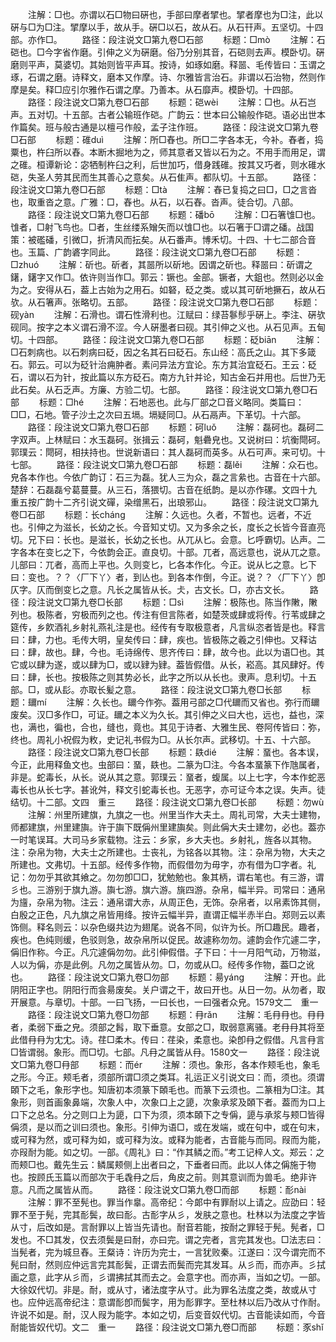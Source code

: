 <!-- { "loadSidebar": true } -->
　　注解：□也。亦谓以石□物曰硏也，手部曰摩者揅也。揅者摩也为□注，此以硏与□为□注。揅摩以手，故从手。硏□以石，故从石。从石幵声。五坚切。十四部。亦作□。
　　路径：段注说文□第九卷□石部
　　标题：□mò
　　注解：石硙也。□今字省作磨。引伸之义为硏磨。俗乃分别其音，石硙则去声。模卧切。硏磨则平声，莫婆切。其始则皆平声耳。按诗，如琢如磨。释噐、毛传皆曰：玉谓之琢，石谓之磨。诗释文，磨本又作摩。诗、尔雅皆言治石。非谓以石治物，然则作摩是矣。释□应引尔雅作石谓之摩。乃善本。从石靡声。模卧切。十四部。
　　路径：段注说文□第九卷□石部
　　标题：硙wèi
　　注解：□也。从石岂声。五对切。十五部。古者公输班作硙。广韵云：世本曰公输般作硙。语必出世本作篇矣。班与般古通是以檀弓作般，孟子注作班。
　　路径：段注说文□第九卷□石部
　　标题：碓duì
　　注解：所□舂也。所□二字各本无，今补。舂者，捣粟也，杵臼所以舂。本断木掘地为之，师其意者又皆以石为之。不用手而用足，谓之碓。桓谭新论：宓牺制杵臼之利，后世加巧，借身践碓。按其又巧者，则水碓水硙，失圣人劳其民而生其善心之意矣。从石隹声。都队切。十五部。
　　路径：段注说文□第九卷□石部
　　标题：□tà
　　注解：舂已复捣之曰□，□之言沓也，取重沓之意。广雅：□，舂也。从石，以石舂。沓声。徒合切。八部。
　　路径：段注说文□第九卷□石部
　　标题：磻bō
　　注解：□石箸隿□也。隿者，□射飞鸟也。□者，生丝缕系矰矢而以隿□也。以石箸于□谓之磻。战国策：被礛磻，引微□，折清风而抎矣。从石番声。博禾切。十四、十七二部合音也。玉篇、广韵碆字同此。
　　路径：段注说文□第九卷□石部
　　标题：□zhuó
　　注解：斫也。斫者，其噐所以斫地。因谓之斫也。释噐曰：斫谓之鐯，鐯字又作□。依许则当作□。郭云：镢也。金部。镢者，大鉏也。然则必以金为之。安得从石，葢上古始为之用石。如砮，砭之类。或以其可斫地撅石，故从石欤。从石箸声。张略切。五部。
　　路径：段注说文□第九卷□石部
　　标题：砚yàn
　　注解：石滑也。谓石性滑利也。江赋曰：绿苔鬖髿乎硏上。李注、硏欤砚同。按字之本义谓石滑不涩。今人硏墨者曰砚。其引伸之义也。从石见声。五甸切。十四部。
　　路径：段注说文□第九卷□石部
　　标题：砭biān
　　注解：□石刺病也。以石刺病曰砭，因之名其石曰砭石。东山经：高氏之山。其下多箴石。郭云。可以为砭针治痈肿者。素问异法方宜论。东方其治宜砭石。王云：砭石，谓以石为针，按此篇以东方砭石。南方九针并论，知古金石并用也。后世乃无此石矣。从石乏声。方廉、方验二切。七部。
　　路径：段注说文□第九卷□石部
　　标题：□hé
　　注解：石地恶也。此与厂部之□音义略同。类篇曰：□□，石地。管子沙土之次曰五塥。塥疑同□。从石鬲声。下革切。十六部。
　　路径：段注说文□第九卷□石部
　　标题：砢luǒ
　　注解：磊砢也。磊砢二字双声。上林赋曰：水玉磊砢。张揖云：磊砢，魁礨皃也。又说树曰：坑衡閜砢。郭璞云：閜砢，相扶持也。世说新语曰：其人磊砢而英多。从石可声。来可切。十七部。
　　路径：段注说文□第九卷□石部
　　标题：磊lěi
　　注解：众石也。皃各本作也。今依广韵订：石三为磊。犹人三为众，磊之言絫也。古音在十六部。楚辞：石磊磊兮葛蔓蔓。从三石，落猥切。古音在纸韵。是以亦作磥。文四十九　重五按广韵十二齐引说文磾，染缯黑石，出琅邪山。
　　路径：段注说文□第九卷□石部
　　标题：长chánɡ
　　注解：久远也。久者，不暂也。远者，不近也。引伸之为滋长，长幼之长。今音知丈切。又为多余之长，度长之长皆今音直亮切。兄下曰：长也。是滋长，长幼之长也。从兀从匕。会意。匕呼霸切。亾声。二字各本在变匕之下，今依韵会正。直良切。十部。兀者，高远意也，说从兀之意。儿部曰：兀者，高而上平也。久则变匕，匕各本作化。今正。说从匕之意。匕下曰：变也。？？〈厂下丫〉者，到亾也。到各本作倒，今正。说？？〈厂下丫〉卽仄字。仄而倒变匕之意。凡长之属皆从长。仧，古文长。□，亦古文长。
　　路径：段注说文□第九卷□长部
　　标题：□sì
　　注解：极陈也。陈当作敶，敶列也。极陈者，穷极而列之也。传注有但言陈者，如楚茨或肆或将传。行苇或肆之筵传，乡飮酒礼乡射礼燕礼注是也。经传有专取极意者，凡言纵恣者皆是也。释言曰：肆，力也。毛传大明，皇矣传曰：肆，疾也。皆极陈之羲之引伸也。又释诂曰：肆，故也。肆，今也。毛诗绵传、思齐传曰：肆，故今也。此以为语□也。其它或以肆为遂，或以肆为□，或以肄为肄。葢皆假借。从长，崧高。其风肆好。传曰：肆，长也。按极陈之则其势必长，此字之所以从长也。隶声。息利切。十五部。□，或从髟。亦取长髪之意。
　　路径：段注说文□第九卷□长部
　　标题：镾mí
　　注解：久长也。镾今作弥。葢用弓部之□代镾而又省也。弥行而镾废矣。汉□多作□，可证。镾之本义为久长。其引伸之义曰大也，远也，益也，深也，满也，徧也，合也，缝也，竟也。其见于诗者、大雅生民、卷阿传皆曰：弥，终也。周礼小祝假为敉，史记礼书假为□。从长尔声。武移切。十五、十六部。
　　路径：段注说文□第九卷□长部
　　标题：镻dié
　　注解：蝁也。各本误，今正，此用释鱼文也。虫部曰：蝁，镻也。二篆为□注。今各本蝁篆下作虺属者，非是。蛇毒长，从长。说从其之意。郭璞云：蝁者，蝮属。以上七字，今本作蛇恶毒长也从长七字。甚讹舛，释文引蛇毒长也。无恶字，亦可证今本之误。失声。徒结切。十二部。文四　重三
　　路径：段注说文□第九卷□长部
　　标题：勿wù
　　注解：州里所建旗，九旗之一也。州里当作大夫土。周礼司常，大夫士建物，师都建旗，州里建旟。许于旟下既偁州里建旟矣。则此偁大夫士建勿，必也。葢亦一时笔误耳。大司马乡家载物。注云：乡家，乡大夫也。乡射礼，旌各以其物。注：杂帛为物，大夫士之所建也。士丧礼，为铭各以其物。注：杂帛为物，大夫之所建也。文弗切。十五部。经传多作物，而假借勿为毋字，亦有借为□字者。礼记：勿勿乎其欲其飨之。勿勿卽□□，犹勉勉也。象其柄，谓右笔也。有三游，谓彡也。三游别于旗九游。旟七游。旗六游。旐四游。杂帛，幅半异。司常曰：通帛为旜，杂帛为物。注云：通帛谓大赤，从周正色，无饰。杂帛者，以帛素饰其侧，白殷之正色，凡九旗之帛皆用绛。按许云幅半异，直谓正幅半赤半白。郑则云以素饰侧。释名则云：以杂色缀共边为翅尾。说各不同，似许为长。所□趣民。趣者，疾也。色纯则缓，色驳则急，故杂帛所以促民。故遽称勿勿。遽韵会作宂遽二字，偁旧作称。今正。凡宂遽偁勿勿。此引伸假借。子下曰：十一月阳气动，万物滋，人以为偁，亦是此例。凡勿之属皆从勿。□，勿或从□。经传多作物，葢□之讹也。
　　路径：段注说文□第九卷□勿部
　　标题：昜yánɡ
　　注解：开也。此阴阳正字也。阴阳行而侌昜废矣。关户谓之干，故曰开也。从日一勿。从勿者，取开展意。与章切。十部。一曰飞扬，一曰长也，一曰强者众皃。1579文二　重一
　　路径：段注说文□第九卷□勿部
　　标题：冄rǎn
　　注解：毛冄冄也。冄冄者，柔弱下垂之皃。须部之髥，取下垂意。女部之□，取弱意离骚。老冄冄其将至此借冄冄为冘冘。诗。荏□柔木。传曰：荏染，柔意也。染卽冄之假借。凡言冄言□皆谓弱。象形。而□切。七部。凡冄之属皆从冄。1580文一
　　路径：段注说文□第九卷□冄部
　　标题：而ér
　　注解：须也。象形，各本作颊毛也，象毛之形。今正。颊毛者，须部所谓□须之类耳。礼运正义引说文曰：而，须也。须谓頣下之毛，象形字也。知唐初本须篆下頣毛也。而篆下云须也。二篆相为□注。其象形，则首画象鼻端，次象人中，次象口上之頾，次象承浆及頣下者。葢而为口上口下之总名。分之则口上为頾，口下为须，须本頣下之专偁，頾与承浆与颊□皆得偁须，是以而之训曰须也。象形。引伸为语□，或在发端，或在句中，或在句末，或可释为然，或可释为如，或可释为汝。或释为能者，古音能与而同。叚而为能，亦叚耐为能。如之切。一部。《周礼》曰：“作其鳞之而。”考工记梓人文。郑云：之而颊□也。戴先生云：鳞属颊侧上出者曰之，下垂者曰而。此以人体之偁施于物也。按顾氏玉篇以而部次于毛毳冄之后，角皮之前。则其意训而为兽毛。绝非许意。凡而之属皆从而。
　　路径：段注说文□第九卷□而部
　　标题：耏nài
　　注解：罪不至髡也。罪当作辠。高帝纪：今郞中有罪耐以上请之。应劭曰：轻罪不至于髡，完其耏鬓，故曰耏。古耏字从彡，发肤之意也。杜林以为法度之字皆从寸，后改如是。言耐罪以上皆当先请也。耐音若能，按耐之罪轻于髡。髡者，□发也。不□其发，仅去须鬓是曰耐，亦曰完。谓之完者，言完其发也。□法志曰：当髡者，完为城旦舂。王粲诗：许历为完士，一言犹败秦。江遂曰：汉今谓完而不髡曰耐，然则应仲远言完其耏鬓，正谓去而鬓而完其发耳。从彡而，而亦声。彡拭画之意，此字从彡而，彡谓拂拭其而去之。会意字也。而亦声，当如之切。一部。大徐奴代切。非是。耐，或从寸，诸法度字从寸。此为罪名法度之类，故或从寸也。应仲远高帝纪注：意谓耏卽而鬓字，用为耏罪字。至杜林以后乃改从寸作耐。许说不如是。耐，汉人叚为能字。本如之切，后变音奴代切。古音能读如而，今音耐能皆奴代切。文二　重一
　　路径：段注说文□第九卷□而部
　　标题：豕shǐ
